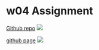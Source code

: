 # w04 Assignment

[Github repo](https://github.com/409416087/1101-classdemo-id)
![](https://i.imgur.com/Ge7Fjz3.png)

[github page]()
![](https://i.imgur.com/GeEuWwH.png)
